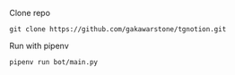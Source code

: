 Clone repo

    git clone https://github.com/gakawarstone/tgnotion.git

Run with pipenv

    pipenv run bot/main.py